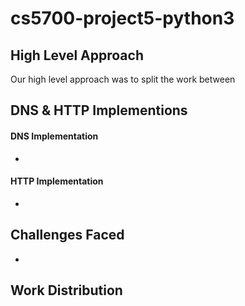 # cs5700-project5-python3

## High Level Approach
Our high level approach was to split the work between

## DNS & HTTP Implementions
#### DNS Implementation
- 
 
#### HTTP Implementation
- 


## Challenges Faced
- 

## Work Distribution
